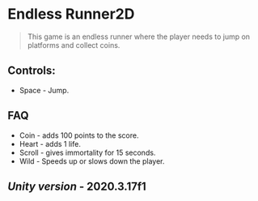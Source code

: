# Endless Runner2D

> This game is an endless runner where the player needs to jump on platforms and collect coins.

## Controls:

+ Space - Jump.


## FAQ

+ Coin - adds 100 points to the score.
+ Heart - adds 1 life.
+ Scroll - gives immortality for 15 seconds.
+ Wild - Speeds up or slows down the player.

## *Unity version* - 2020.3.17f1
